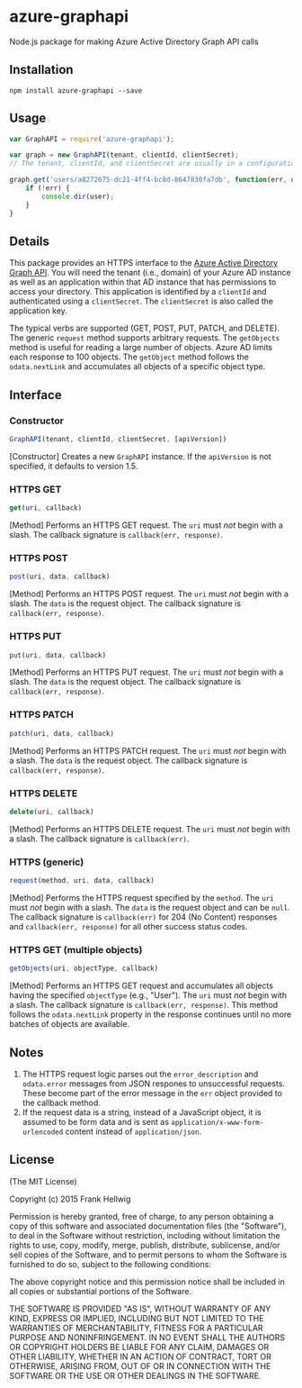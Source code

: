 # azure-graphapi

Node.js package for making Azure Active Directory Graph API calls

## Installation

```
npm install azure-graphapi --save
```

## Usage

```javascript
var GraphAPI = require('azure-graphapi');

var graph = new GraphAPI(tenant, clientId, clientSecret);
// The tenant, clientId, and clientSecret are usually in a configuration file.

graph.get('users/a8272675-dc21-4ff4-bc8d-8647830fa7db', function(err, user) {
    if (!err) {
        console.dir(user);
    }
}
```

## Details

This package provides an HTTPS interface to the [Azure Active Directory Graph API](https://msdn.microsoft.com/en-us/library/azure/hh974476.aspx). You will need the tenant (i.e., domain) of your Azure AD instance as well as an application within that AD instance that has permissions to access your directory. This application is identified by a `clientId` and authenticated using a `clientSecret`. The `clientSecret` is also called the application key.

The typical verbs are supported (GET, POST, PUT, PATCH, and DELETE). The generic `request` method supports arbitrary requests. The `getObjects` method is useful for reading a large number of objects. Azure AD limits each response to 100 objects. The `getObject` method follows the `odata.nextLink` and accumulates all objects of a specific object type.

## Interface

### Constructor

```javascript
GraphAPI(tenant, clientId, clientSecret, [apiVersion])
```

[Constructor] Creates a new `GraphAPI` instance. If the `apiVersion` is not specified, it defaults to version 1.5.

### HTTPS GET

```javascript
get(uri, callback)
```

[Method] Performs an HTTPS GET request. The `uri` must *not* begin with a slash. The callback signature is `callback(err, response)`.

### HTTPS POST

```javascript
post(uri, data, callback)
```

[Method] Performs an HTTPS POST request. The `uri` must *not* begin with a slash. The `data` is the request object. The callback signature is `callback(err, response)`.

### HTTPS PUT
```javascript
put(uri, data, callback)
```

[Method] Performs an HTTPS PUT request. The `uri` must *not* begin with a slash. The `data` is the request object. The callback signature is `callback(err, response)`.

### HTTPS PATCH

```javascript
patch(uri, data, callback)
```

[Method] Performs an HTTPS PATCH request. The `uri` must *not* begin with a slash. The `data` is the request object. The callback signature is `callback(err, response)`.

### HTTPS DELETE

```javascript
delete(uri, callback)
```

[Method] Performs an HTTPS DELETE request. The `uri` must *not* begin with a slash. The callback signature is `callback(err)`.

### HTTPS (generic)

```javascript
request(method, uri, data, callback)
```

[Method] Performs the HTTPS request specified by the `method`. The `uri` must *not* begin with a slash. The `data` is the request object and can be `null`. The callback signature is `callback(err)` for 204 (No Content) responses and `callback(err, response)` for all other success status codes.

### HTTPS GET (multiple objects)

```javascript
getObjects(uri, objectType, callback)
```

[Method] Performs an HTTPS GET request and accumulates all objects having the specified `objectType` (e.g., "User"). The `uri` must *not* begin with a slash. The callback signature is `callback(err, response)`. This method follows the `odata.nextLink` property in the response continues until no more batches of objects are available.

## Notes

1. The HTTPS request logic parses out the `error_description` and `odata.error` messages from JSON respones to unsuccessful requests. These become part of the error message in the `err` object provided to the callback method.
2. If the request data is a string, instead of a JavaScript object, it is assumed to be form data and is sent as `application/x-www-form-urlencoded` content instead of `application/json`.

## License

(The MIT License)

Copyright (c) 2015 Frank Hellwig

Permission is hereby granted, free of charge, to any person obtaining a copy of this software and associated documentation files (the "Software"), to deal in the Software without restriction, including without limitation the rights to use, copy, modify, merge, publish, distribute, sublicense, and/or sell copies of the Software, and to permit persons to whom the Software is furnished to do so, subject to the following conditions:

The above copyright notice and this permission notice shall be included in all copies or substantial portions of the Software.

THE SOFTWARE IS PROVIDED "AS IS", WITHOUT WARRANTY OF ANY KIND, EXPRESS OR IMPLIED, INCLUDING BUT NOT LIMITED TO THE WARRANTIES OF MERCHANTABILITY, FITNESS FOR A PARTICULAR PURPOSE AND NONINFRINGEMENT. IN NO EVENT SHALL THE AUTHORS OR COPYRIGHT HOLDERS BE LIABLE FOR ANY CLAIM, DAMAGES OR OTHER LIABILITY, WHETHER IN AN ACTION OF CONTRACT, TORT OR OTHERWISE, ARISING FROM, OUT OF OR IN CONNECTION WITH THE SOFTWARE OR THE USE OR OTHER DEALINGS IN THE SOFTWARE.


